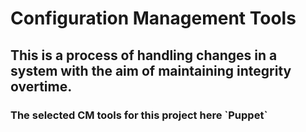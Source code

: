 # Configuration Management Tools

## This is a process of handling changes in a system with the aim of maintaining integrity overtime.

<h3> The selected CM tools for this project here `Puppet` </h3>

  
